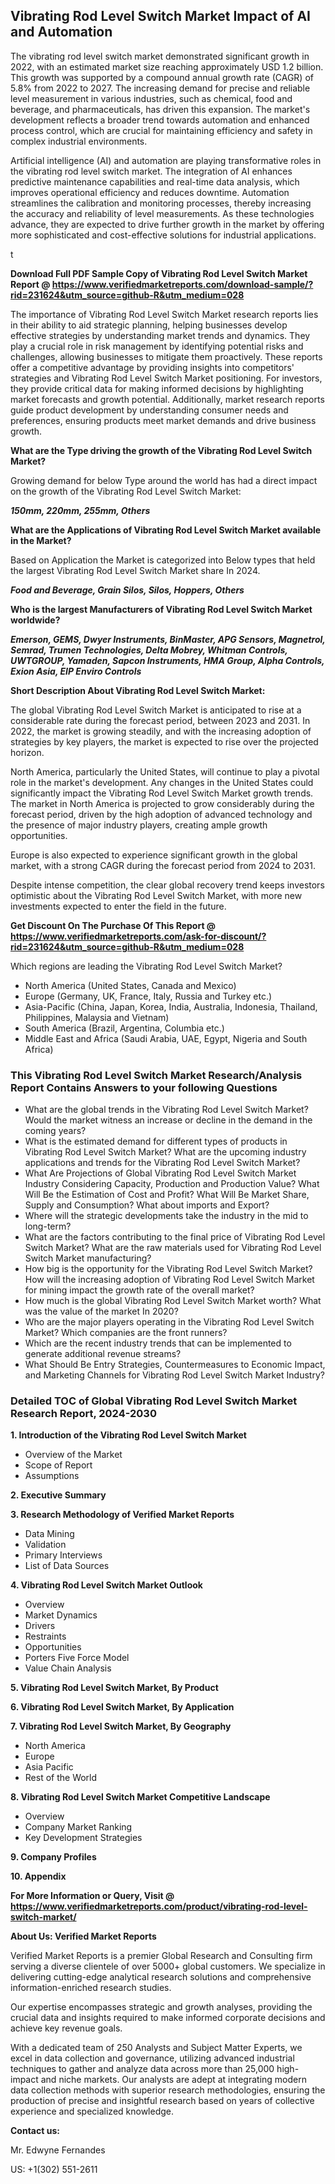 <h2>Vibrating Rod Level Switch Market Impact of AI and Automation</h2><p>The vibrating rod level switch market demonstrated significant growth in 2022, with an estimated market size reaching approximately USD 1.2 billion. This growth was supported by a compound annual growth rate (CAGR) of 5.8% from 2022 to 2027. The increasing demand for precise and reliable level measurement in various industries, such as chemical, food and beverage, and pharmaceuticals, has driven this expansion. The market's development reflects a broader trend towards automation and enhanced process control, which are crucial for maintaining efficiency and safety in complex industrial environments.</p><p>Artificial intelligence (AI) and automation are playing transformative roles in the vibrating rod level switch market. The integration of AI enhances predictive maintenance capabilities and real-time data analysis, which improves operational efficiency and reduces downtime. Automation streamlines the calibration and monitoring processes, thereby increasing the accuracy and reliability of level measurements. As these technologies advance, they are expected to drive further growth in the market by offering more sophisticated and cost-effective solutions for industrial applications.</p>t</p><p id="" class=""><strong>Download Full PDF Sample Copy of Vibrating Rod Level Switch Market Report @ <a href="https://www.verifiedmarketreports.com/download-sample/?rid=231624&utm_source=github-R&utm_medium=028" target="_blank">https://www.verifiedmarketreports.com/download-sample/?rid=231624&utm_source=github-R&utm_medium=028</a></strong></p><p>The importance of&nbsp;Vibrating Rod Level Switch Market research reports lies in their ability to aid strategic planning, helping businesses develop effective strategies by understanding market trends and dynamics. They play a crucial role in risk management by identifying potential risks and challenges, allowing businesses to mitigate them proactively. These reports offer a competitive advantage by providing insights into competitors' strategies and Vibrating Rod Level Switch Market positioning. For investors, they provide critical data for making informed decisions by highlighting market forecasts and growth potential. Additionally, market research reports guide product development by understanding consumer needs and preferences, ensuring products meet market demands and drive business growth.</p><p><strong>What are the&nbsp;Type driving the growth of the Vibrating Rod Level Switch Market?</strong></p><p id="" class="">Growing demand for below Type around the world has had a direct impact on the growth of the Vibrating Rod Level Switch Market:</p><em><strong>150mm, 220mm, 255mm, Others</strong></em></p><strong>What are the&nbsp;Applications&nbsp;of Vibrating Rod Level Switch Market available in the Market?</strong></p><p id="" class="">Based on Application the Market is categorized into Below types that held the largest Vibrating Rod Level Switch Market share In 2024.</p><em><strong>Food and Beverage, Grain Silos, Silos, Hoppers, Others</strong></em></p><strong>Who is the largest Manufacturers of Vibrating Rod Level Switch Market worldwide?</strong></p><p><em><strong>Emerson, GEMS, Dwyer Instruments, BinMaster, APG Sensors, Magnetrol, Semrad, Trumen Technologies, Delta Mobrey, Whitman Controls, UWTGROUP, Yamaden, Sapcon Instruments, HMA Group, Alpha Controls, Exion Asia, EIP Enviro Controls</strong></em></p><p id="" class=""><strong>Short Description About Vibrating Rod Level Switch Market:</strong></p><p>The global Vibrating Rod Level Switch Market is anticipated to rise at a considerable rate during the forecast period, between 2023 and 2031. In 2022, the market is growing steadily, and with the increasing adoption of strategies by key players, the market is expected to rise over the projected horizon.</p><p>North America, particularly the United States, will continue to play a pivotal role in the market's development. Any changes in the United States could significantly impact the Vibrating Rod Level Switch Market growth trends. The market in North America is projected to grow considerably during the forecast period, driven by the high adoption of advanced technology and the presence of major industry players, creating ample growth opportunities.</p><p>Europe is also expected to experience significant growth in the global market, with a strong CAGR during the forecast period from 2024 to 2031.</p><p>Despite intense competition, the clear global recovery trend keeps investors optimistic about the Vibrating Rod Level Switch Market, with more new investments expected to enter the field in the future.</p><p id="" class=""><strong>Get Discount On The Purchase Of This Report @ <a href="https://www.verifiedmarketreports.com/ask-for-discount/?rid=231624&utm_source=github-R&utm_medium=028" target="_blank">https://www.verifiedmarketreports.com/ask-for-discount/?rid=231624&utm_source=github-R&utm_medium=028</a></strong></p>Which regions are leading the Vibrating Rod Level Switch Market?</p><ul><li>North America (United States, Canada and Mexico)</li><li>Europe (Germany, UK, France, Italy, Russia and Turkey etc.)</li><li>Asia-Pacific (China, Japan, Korea, India, Australia, Indonesia, Thailand, Philippines, Malaysia and Vietnam)</li><li>South America (Brazil, Argentina, Columbia etc.)</li><li>Middle East and Africa (Saudi Arabia, UAE, Egypt, Nigeria and South Africa)</li></ul><h3 id="" class="">This Vibrating Rod Level Switch Market Research/Analysis Report Contains Answers to your following Questions</h3><ul><li>What are the global trends in the Vibrating Rod Level Switch Market? Would the market witness an increase or decline in the demand in the coming years?</li><li>What is the estimated demand for different types of products in Vibrating Rod Level Switch Market? What are the upcoming industry applications and trends for the Vibrating Rod Level Switch Market?</li><li>What Are Projections of Global Vibrating Rod Level Switch Market Industry Considering Capacity, Production and Production Value? What Will Be the Estimation of Cost and Profit? What Will Be Market Share, Supply and Consumption? What about imports and Export?</li><li>Where will the strategic developments take the industry in the mid to long-term?</li><li>What are the factors contributing to the final price of Vibrating Rod Level Switch Market? What are the raw materials used for Vibrating Rod Level Switch Market manufacturing?</li><li>How big is the opportunity for the Vibrating Rod Level Switch Market? How will the increasing adoption of Vibrating Rod Level Switch Market for mining impact the growth rate of the overall market?</li><li>How much is the global Vibrating Rod Level Switch Market worth? What was the value of the market In 2020?</li><li>Who are the major players operating in the Vibrating Rod Level Switch Market? Which companies are the front runners?</li><li>Which are the recent industry trends that can be implemented to generate additional revenue streams?</li><li>What Should Be Entry Strategies, Countermeasures to Economic Impact, and Marketing Channels for Vibrating Rod Level Switch Market Industry?</li></ul><h3 id="" class="">Detailed TOC of Global Vibrating Rod Level Switch Market Research Report, 2024-2030</h3><p id="" class=""><strong>1. Introduction of the Vibrating Rod Level Switch Market</strong></p><ul><li>Overview of the Market</li><li>Scope of Report</li><li>Assumptions</li></ul><p id="" class=""><strong>2. Executive Summary</strong></p><p id="" class=""><strong>3. Research Methodology of Verified Market Reports</strong></p><ul><li>Data Mining</li><li>Validation</li><li>Primary Interviews</li><li>List of Data Sources</li></ul><p id="" class=""><strong>4. Vibrating Rod Level Switch Market Outlook</strong></p><ul><li>Overview</li><li>Market Dynamics</li><li>Drivers</li><li>Restraints</li><li>Opportunities</li><li>Porters Five Force Model</li><li>Value Chain Analysis</li></ul><p id="" class=""><strong>5. Vibrating Rod Level Switch Market, By Product</strong></p><p id="" class=""><strong>6. Vibrating Rod Level Switch Market, By Application</strong></p><p id="" class=""><strong>7. Vibrating Rod Level Switch Market, By Geography</strong></p><ul><li>North America</li><li>Europe</li><li>Asia Pacific</li><li>Rest of the World</li></ul><p id="" class=""><strong>8. Vibrating Rod Level Switch Market Competitive Landscape</strong></p><ul><li>Overview</li><li>Company Market Ranking</li><li>Key Development Strategies</li></ul><p id="" class=""><strong>9. Company Profiles</strong></p><p id="" class=""><strong>10. Appendix</strong></p><p id="" class=""><strong>For More Information or Query, Visit @ <a href="https://www.verifiedmarketreports.com/product/vibrating-rod-level-switch-market/" target="_blank">https://www.verifiedmarketreports.com/product/vibrating-rod-level-switch-market/</a></strong></p><p id="" class=""><strong>About Us: Verified Market Reports</strong></p><p id="" class="">Verified Market Reports is a premier Global Research and Consulting firm serving a diverse clientele of over 5000+ global customers. We specialize in delivering cutting-edge analytical research solutions and comprehensive information-enriched research studies.</p><p id="" class="">Our expertise encompasses strategic and growth analyses, providing the crucial data and insights required to make informed corporate decisions and achieve key revenue goals.</p><p id="" class="">With a dedicated team of 250 Analysts and Subject Matter Experts, we excel in data collection and governance, utilizing advanced industrial techniques to gather and analyze data across more than 25,000 high-impact and niche markets. Our analysts are adept at integrating modern data collection methods with superior research methodologies, ensuring the production of precise and insightful research based on years of collective experience and specialized knowledge.</p><p id="" class=""><strong>Contact us:</strong></p><p id="" class="">Mr. Edwyne Fernandes</p><p id="" class="">US: +1(302) 551-2611</p>